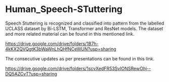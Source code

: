 # Human_Speech-STuttering
Speech Stuttering is recognized and classified into pattern from the labelled UCLASS dataset by Bi-LSTM, Transformer and ResNet models. The dataset and more related material can be found in this mentioned link.

https://drive.google.com/drive/folders/1B7h-4kKX2QVQgtK3bWaWnLhQHfNCeWUN?usp=sharing

The consecutive updates as per presentations can be found in this link.

https://drive.google.com/drive/folders/1scvXedFR53SvIONSRewOhj--DQ5AZCvT?usp=sharing

